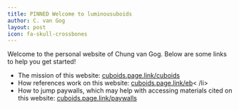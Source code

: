 ```yaml
---
title: PINNED Welcome to luminousuboids
author: C. van Gog
layout: post
icon: fa-skull-crossbones
---
```

<p>Welcome to the personal website of Chung van Gog. Below are some links to help you get started!</p>
<ul>
  <li>The mission of this website: <a href="https://cuboids.page.link/cuboids">cuboids.page.link/cuboids</a></li>
  <li>How references work on this website: <a href="https://cuboids.page.link/pagelink>cuboids.page.link/pagelink</a></li>
  <li>What early Buddhism is: <a href="https://cuboids.page.link/eb">cuboids.page.link/eb</a>< /li>
  <li>How to jump paywalls, which may help with accessing materials cited on this website: <a href=https://cuboids.page.link/paywalls>cuboids.page.link/paywalls</a></li> 
</ul>
